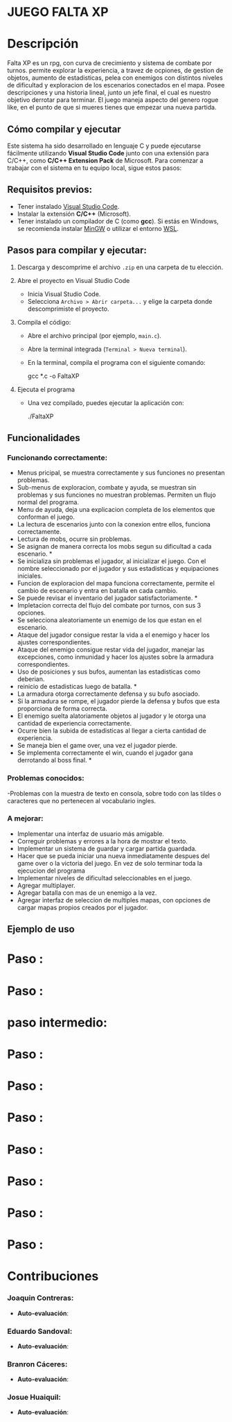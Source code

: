# JUEGO FALTA XP

# Descripción

Falta XP es un rpg, con curva de crecimiento y sistema de combate por turnos. permite explorar la experiencia, a travez de ocpiones, de gestion de objetos, aumento de estadisticas, pelea con enemigos con distintos niveles de dificultad y exploracion de los escenarios conectados en el mapa. Posee descripciones y una historia lineal, junto un jefe final, el cual es nuestro objetivo derrotar para terminar. El juego maneja aspecto del genero rogue like, en el punto de que si mueres tienes que empezar una nueva partida. 


## Cómo compilar y ejecutar

Este sistema ha sido desarrollado en lenguaje C y puede ejecutarse fácilmente utilizando **Visual Studio Code** junto con una extensión para C/C++, como **C/C++ Extension Pack** de Microsoft. Para comenzar a trabajar con el sistema en tu equipo local, sigue estos pasos:

## Requisitos previos:

- Tener instalado [Visual Studio Code](https://code.visualstudio.com/).
- Instalar la extensión **C/C++** (Microsoft).
- Tener instalado un compilador de C (como **gcc**). Si estás en Windows, se recomienda instalar [MinGW](https://www.mingw-w64.org/) o utilizar el entorno [WSL](https://learn.microsoft.com/en-us/windows/wsl/).

## Pasos para compilar y ejecutar:

1) Descarga y descomprime el archivo `.zip` en una carpeta de tu elección.

2) Abre el proyecto en Visual Studio Code
    - Inicia Visual Studio Code.
    - Selecciona `Archivo > Abrir carpeta...` y elige la carpeta donde descomprimiste el proyecto.

3) Compila el código:
    - Abre el archivo principal (por ejemplo, `main.c`).
    - Abre la terminal integrada (`Terminal > Nueva terminal`).
    - En la terminal, compila el programa con el siguiente comando:
        
        gcc *.c -o FaltaXP
       
        
4) Ejecuta el programa
    - Una vez compilado, puedes ejecutar la aplicación con:
        
        ./FaltaXP
        

## Funcionalidades

### Funcionando correctamente:

- Menus pricipal, se muestra correctamente y sus funciones no presentan problemas.
- Sub-menus de exploracion, combate y ayuda, se muestran sin problemas y sus funciones no muestran problemas. Permiten un flujo normal del programa.
- Menu de ayuda, deja una explicacion completa de los elementos que conforman el juego.
- La lectura de escenarios junto con la conexion entre ellos, funciona correctamente.
- Lectura de mobs, ocurre sin problemas.
- Se asignan de manera correcta los mobs segun su dificultad a cada escenario. *
- Se inicializa sin problemas el jugador, al inicializar el juego. Con el nombre seleccionado por el jugador y sus estadisticas y equipaciones iniciales.
- Funcion de exploracion del mapa funciona correctamente, permite el cambio de escenario y entra en batalla en cada cambio.
- Se puede revisar el inventario del jugador satisfactoriamente. *
- Impletacion correcta del flujo del combate por turnos, con sus 3 opciones.
- Se selecciona aleatoriamente un enemigo de los que estan en el escenario.
- Ataque del jugador consigue restar la vida a el enemigo y hacer los ajustes correspondientes.
- Ataque del enemigo consigue restar vida del jugador, manejar las excepciones, como inmunidad y hacer los ajustes sobre la armadura correspondientes.
- Uso de posiciones y sus bufos, aumentan las estadisticas como deberian.
- reinicio de estadisticas luego de batalla. *
- La armadura otorga correctamente defensa y su bufo asociado.
- Si la armadura se rompe, el jugador pierde la defensa y bufos que esta proporciona de forma correcta.
- El enemigo suelta alatoriamente objetos al jugador y le otorga una cantidad de experiencia correctamente. 
- Ocurre bien la subida de estadisticas al llegar a cierta cantidad de experiencia. 
- Se maneja bien el game over, una vez el jugador pierde.
- Se implementa correctamente el win, cuando el jugador gana derrotando al boss final. * 

### Problemas conocidos:

-Problemas con la muestra de texto en consola, sobre todo con las tildes o caracteres que no pertenecen al vocabulario ingles.


### A mejorar:

- Implementar una interfaz de usuario más amigable.
- Correguir problemas y errores a la hora de mostrar el texto.
- Implementar un sistema de guardar y cargar partida guardada.
- Hacer que se pueda iniciar una nueva inmediatamente despues del game over o la victoria del juego. En vez de solo terminar toda la ejecucion del programa
- Implementar niveles de dificultad seleccionables en el juego.
- Agregar multiplayer.
- Agregar batalla con mas de un enemigo a la vez.
- Agregar interfaz de seleccion de multiples mapas, con opciones de cargar mapas propios creados por el jugador.

## Ejemplo de uso

# Paso :
# Paso :
# paso intermedio:
# Paso :
# Paso :
# Paso :
# Paso :
# Paso :
# Paso :
# Paso :
# Contribuciones 

### Joaquin Contreras:

- **Auto-evaluación**: 

### Eduardo Sandoval:

- **Auto-evaluación**: 

### Branron Cáceres:

- **Auto-evaluación**: 

### Josue Huaiquil:

- **Auto-evaluación**: 

